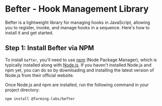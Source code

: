 # Befter - Hook Management Library

Befter is a lightweight library for managing hooks in JavaScript, allowing you to register, invoke, and manage hooks in a sequence. Here's how to install it and get started.

## Step 1: Install Befter via NPM

To install `befter`, you'll need to use [npm](https://www.npmjs.com/) (Node Package Manager), which is typically installed along with [Node.js](https://nodejs.org/). If you haven't installed Node.js and npm yet, you can do so by downloading and installing the latest version of Node.js from their official website.

Once Node.js and npm are installed, run the following command in your project directory:

```bash
npm install @farming-labs/befter
```
